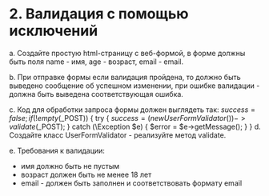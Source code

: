 # 2. Валидация с помощью исключений
a. Создайте простую html-страницу с веб-формой, в форме должны быть поля name - имя, age -
возраст, email - email.

b. При отправке формы если валидация пройдена, то должно быть выведено сообщение об
успешном изменении, при ошибке валидации - должна быть выведена соответствующая ошибка.

c. Код для обработки запроса формы должен выглядеть так:
$success = false;
if (! empty($_POST)) {
try {
$success = (new UserFormValidator())->validate($_POST);
} catch (\Exception $e) {
$error = $e->getMessage();
}
}
d. Создайте класс UserFormValidator - реализуйте метод validate.

e. Требования к валидации:

- имя должно быть не пустым
- возраст должен быть не менее 18 лет
- email - должен быть заполнен и соответствовать формату email
